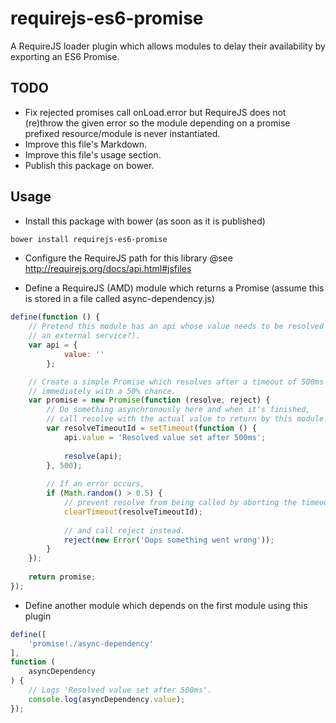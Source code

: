 # requirejs-es6-promise
A RequireJS loader plugin which allows modules to delay their availability by exporting an ES6 Promise.

## TODO
- Fix rejected promises call onLoad.error but RequireJS does not (re)throw the given error so the module depending on
a promise prefixed resource/module is never instantiated.
- Improve this file's Markdown.
- Improve this file's usage section.
- Publish this package on bower.

## Usage
- Install this package with bower (as soon as it is published)
```sh
bower install requirejs-es6-promise
```

- Configure the RequireJS path for this library
@see http://requirejs.org/docs/api.html#jsfiles

- Define a RequireJS (AMD) module which returns a Promise (assume this is stored in a file called async-dependency.js)
```js
define(function () {
	// Pretend this module has an api whose value needs to be resolved asynchronously (perhaps it has to be loaded from 
	// an external service?).
	var api = {
			value: ''
		};

	// Create a simple Promise which resolves after a timeout of 500ms (to fake an external service) or is rejected 
	// immediately with a 50% chance.
	var promise = new Promise(function (resolve, reject) {
		// Do something asynchronously here and when it's finished, 
		// call resolve with the actual value to return by this module.
		var resolveTimeoutId = setTimeout(function () {
			api.value = 'Resolved value set after 500ms';
			
			resolve(api);
		}, 500);
		
		// If an error occurs,
		if (Math.random() > 0.5) {
			// prevent resolve from being called by aborting the timeout,
			clearTimeout(resolveTimeoutId);
			
			// and call reject instead.
			reject(new Error('Oops something went wrong'));
		}
	});
	
	return promise;
});
```

- Define another module which depends on the first module using this plugin
```js
define([
	'promise!./async-dependency'
],
function (
	asyncDependency
) {
	// Logs 'Resolved value set after 500ms'.
	console.log(asyncDependency.value);
});
```